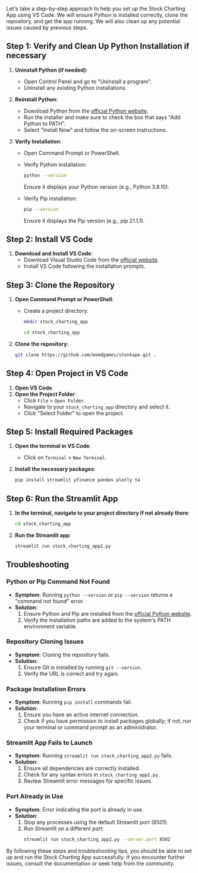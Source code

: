 Let's take a step-by-step approach to help you set up the Stock Charting App using VS Code. We will ensure Python is installed correctly, clone the repository, and get the app running. We will also clean up any potential issues caused by previous steps.

## Step 1: Verify and Clean Up Python Installation if necessary

1. **Uninstall Python (if needed)**:
   - Open Control Panel and go to "Uninstall a program".
   - Uninstall any existing Python installations.

2. **Reinstall Python**:
   - Download Python from the [official Python website](https://www.python.org/downloads/).
   - Run the installer and make sure to check the box that says "Add Python to PATH".
   - Select "Install Now" and follow the on-screen instructions.

3. **Verify Installation**:
   - Open Command Prompt or PowerShell.
   - Verify Python installation:
     ```sh
     python --version
     ```
     Ensure it displays your Python version (e.g., Python 3.8.10).

   - Verify Pip installation:
     ```sh
     pip --version
     ```
     Ensure it displays the Pip version (e.g., pip 21.1.1).

## Step 2: Install VS Code

1. **Download and Install VS Code**:
   - Download Visual Studio Code from the [official website](https://code.visualstudio.com/).
   - Install VS Code following the installation prompts.

## Step 3: Clone the Repository

1. **Open Command Prompt or PowerShell**:
   - Create a project directory:
     ```sh
     mkdir stock_charting_app
      ```
      ```sh
     cd stock_charting_app
     ```

2. **Clone the repository**:
   ```sh
   git clone https://github.com/mxmdgames/stonkape.git .
   ```

## Step 4: Open Project in VS Code

1. **Open VS Code**.
2. **Open the Project Folder**:
   - Click `File` > `Open Folder`.
   - Navigate to your `stock_charting_app` directory and select it.
   - Click "Select Folder" to open the project.

## Step 5: Install Required Packages

1. **Open the terminal in VS Code**:
   - Click on `Terminal` > `New Terminal`.
   
2. **Install the necessary packages**:
   ```sh
   pip install streamlit yfinance pandas plotly ta
   ```

## Step 6: Run the Streamlit App

1. **In the terminal, navigate to your project directory if not already there**:
   ```sh
   cd stock_charting_app
   ```

2. **Run the Streamlit app**:
   ```sh
   streamlit run stock_charting_app2.py
   ```

## Troubleshooting

### Python or Pip Command Not Found

- **Symptom**: Running `python --version` or `pip --version` returns a "command not found" error.
- **Solution**:
  1. Ensure Python and Pip are installed from the [official Python website](https://www.python.org/downloads/).
  2. Verify the installation paths are added to the system's PATH environment variable.

### Repository Cloning Issues

- **Symptom**: Cloning the repository fails.
- **Solution**:
  1. Ensure Git is installed by running `git --version`.
  2. Verify the URL is correct and try again.

### Package Installation Errors

- **Symptom**: Running `pip install` commands fail.
- **Solution**:
  1. Ensure you have an active internet connection.
  2. Check if you have permission to install packages globally; if not, run your terminal or command prompt as an administrator.

### Streamlit App Fails to Launch

- **Symptom**: Running `streamlit run stock_charting_app2.py` fails.
- **Solution**:
  1. Ensure all dependencies are correctly installed.
  2. Check for any syntax errors in `stock_charting_app2.py`.
  3. Review Streamlit error messages for specific issues.

### Port Already in Use

- **Symptom**: Error indicating the port is already in use.
- **Solution**:
  1. Stop any processes using the default Streamlit port (8501).
  2. Run Streamlit on a different port:
     ```sh
     streamlit run stock_charting_app2.py --server.port 8502
     ```

By following these steps and troubleshooting tips, you should be able to set up and run the Stock Charting App successfully. If you encounter further issues, consult the documentation or seek help from the community.
